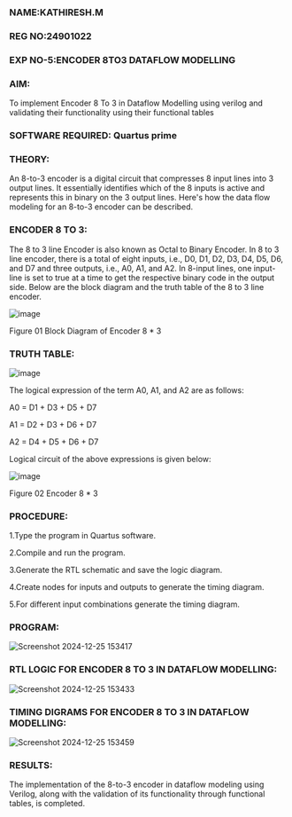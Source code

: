### NAME:KATHIRESH.M

### REG NO:24901022

### EXP NO-5:ENCODER 8TO3 DATAFLOW MODELLING

### AIM:

To implement  Encoder 8 To 3 in Dataflow Modelling using verilog and validating their functionality using their functional tables

### SOFTWARE REQUIRED: Quartus prime

### THEORY:

An 8-to-3 encoder is a digital circuit that compresses 8 input lines into 3 output lines. It essentially identifies which of the 8 inputs is active and represents this in binary on the 3 output lines. Here's how the data flow modeling for an 8-to-3 encoder can be described.


### ENCODER 8 TO 3:

The 8 to 3 line Encoder is also known as Octal to Binary Encoder. In 8 to 3 line encoder, there is a total of eight inputs, i.e., D0, D1, D2, D3, D4, D5, D6, and D7 and three outputs, i.e., A0, A1, and A2. In 8-input lines, one input-line is set to true at a time to get the respective binary code in the output side. Below are the block diagram and the truth table of the 8 to 3 line encoder.

![image](https://github.com/naavaneetha/ENCODER8TO3DATAFLOW/assets/154305477/0bc242c1-eb9e-4c47-afe5-30428470efc3)

Figure 01  Block Diagram of Encoder 8 * 3

### TRUTH TABLE:

![image](https://github.com/naavaneetha/ENCODER8TO3DATAFLOW/assets/154305477/35496b14-ae6e-4cd1-9abd-d6736b576575)

The logical expression of the term A0, A1, and A2 are as follows:

A0 = D1 + D3 + D5 + D7

A1 = D2 + D3 + D6 + D7

A2 = D4 + D5 + D6 + D7

Logical circuit of the above expressions is given below:

![image](https://github.com/naavaneetha/ENCODER8TO3DATAFLOW/assets/154305477/95acaee6-c873-4c75-89eb-ef09fb158053)

Figure 02  Encoder 8 * 3

### PROCEDURE:

1.Type the program in Quartus software.

2.Compile and run the program.

3.Generate the RTL schematic and save the logic diagram.

4.Create nodes for inputs and outputs to generate the timing diagram.

5.For different input combinations generate the timing diagram.


### PROGRAM:

![Screenshot 2024-12-25 153417](https://github.com/user-attachments/assets/ba641f54-2cdb-4aaa-88b9-c12803015c76)


### RTL LOGIC FOR ENCODER 8 TO 3 IN DATAFLOW MODELLING:

![Screenshot 2024-12-25 153433](https://github.com/user-attachments/assets/7baef4f5-8331-4807-b347-e9f188771ad7)


### TIMING DIGRAMS FOR  ENCODER 8 TO 3 IN DATAFLOW MODELLING:

![Screenshot 2024-12-25 153459](https://github.com/user-attachments/assets/3858ac65-f9ac-4e96-965f-7863fe26a121)

### RESULTS:

The implementation of the 8-to-3 encoder in dataflow modeling using Verilog, along with the validation of its functionality through functional tables, is completed.

